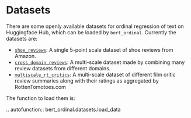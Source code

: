 # Datasets

There are some openly available datasets for ordinal regression of text on
Huggingface Hub, which can be loaded by `bert_ordinal`. Currently the datasets
are:

 * [`shoe_reviews`](https://huggingface.co/datasets/juliensimon/amazon-shoe-reviews):
   A single 5-point scale dataset of shoe reviews from Amazon.
 * [`cross_domain_reviews`](https://huggingface.co/datasets/frankier/cross_domain_reviews):
   A multi-scale dataset made by combining many review datasets from different
   domains.
 * [`multiscale_rt_critics`](https://huggingface.co/datasets/frankier/multiscale_rt_critics):
   A multi-scale dataset of different film critic review summaries along with
   their ratings as aggregated by RottenTomotoes.com

The function to load them is:

.. autofunction:: bert_ordinal.datasets.load_data
